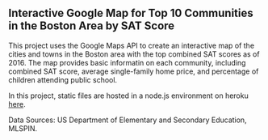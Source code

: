 ## Interactive Google Map for Top 10 Communities in the Boston Area by SAT Score

This project uses the Google Maps API to create an interactive map of the cities and towns in the Boston area with the top combined SAT scores as of 2016. The map provides basic informatin on each community, including combined SAT score, average single-family home price, and percentage of children attending public school. 

In this project, static files are hosted in a node.js environment on heroku [here](http://googlemap-sat-boston.herokuapp.com/).

Data Sources: US Department of Elementary and Secondary Education, MLSPIN. 
